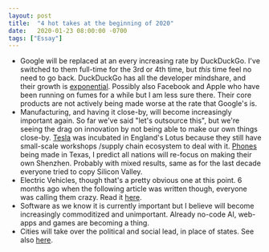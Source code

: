 ```yaml
---
layout: post
title:  "4 hot takes at the beginning of 2020"
date:   2020-01-23 08:00:00 -0700
tags: ["Essay"]
---
```

* Google will be replaced at an every increasing rate by DuckDuckGo. I've switched to them full-time for the 3rd or 4th time, but _this_ time feel no need to go back. DuckDuckGo has all the developer mindshare, and their growth is [exponential](https://duckduckgo.com/traffic). Possibly also Facebook and Apple who have been running on fumes for a while but I am less sure there. Their core products are not actively being made worse at the rate that Google's is.
* Manufacturing, and having it close-by, will become increasingly important again. So far we've said "let's outsource this", but we're seeing the drag on innovation by not being able to make our own things close-by. [Tesla](https://youtu.be/r46x_ti__vs?t=1717) was incubated in England's Lotus because they still have small-scale workshops /supply chain ecosystem to deal with it. [Phones](https://www.omgubuntu.co.uk/2019/12/purism-announce-1999-librem-5-usa-same-librem-5-just-made-in-america) being made in Texas, I predict all nations will re-focus on making their own Shenzhen. Probably with mixed results, same as for the last decade everyone tried to copy Silicon Valley.
* Electric Vehicles, though that's a pretty obvious one at this point. 6 months ago when the following article was written though, everyone was calling them crazy. Read it [here](https://nikodunk.com/4-reasons-why-electric-vehicles-will-dominate-sooner-than-you-think/).
* Software as we know it is currently important but I believe will become increasingly commoditized and unimportant. Already no-code AI, web-apps and games are becoming a thing.
* Cities will take over the political and social lead, in place of states. See also [here](https://nikodunk.com/cities/).
